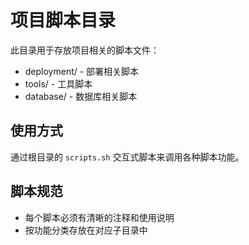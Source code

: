 # 项目脚本目录

此目录用于存放项目相关的脚本文件：
- deployment/ - 部署相关脚本
- tools/ - 工具脚本
- database/ - 数据库相关脚本

## 使用方式
通过根目录的 `scripts.sh` 交互式脚本来调用各种脚本功能。

## 脚本规范
- 每个脚本必须有清晰的注释和使用说明
- 按功能分类存放在对应子目录中
